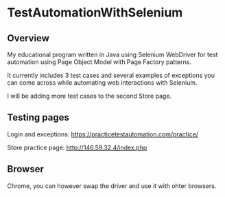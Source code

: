 # TestAutomationWithSelenium

## Overview
My educational program written in Java using Selenium WebDriver for test automation using Page Object Model with Page Factory patterns.

It currently includes 3 test cases and several examples of exceptions you can come across while automating web interactions with Selenium.

I will be adding more test cases to the second Store page.  

## Testing pages
Login and exceptions:
https://practicetestautomation.com/practice/

Store practice page:
http://146.59.32.4/index.php

## Browser
Chrome, you can however swap the driver and use it with ohter browsers.
